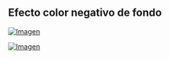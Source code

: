 ## Efecto color negativo de fondo

[![Imagen](https://github.com/hcosta/referencia-gml/raw/master/aprendizaje/avanzados/21_efecto_color_negativo_sprite.gmx/captura.png)](https://github.com/hcosta/referencia-gml/raw/master/aprendizaje/avanzados/21_efecto_color_negativo_sprite.gmx/captura.png)

[![Imagen](https://github.com/hcosta/referencia-gml/raw/master/aprendizaje/avanzados/20_efecto_distorsionar_sprite.gmx/captura2.png)](https://github.com/hcosta/referencia-gml/raw/master/aprendizaje/avanzados/20_efecto_distorsionar_sprite.gmx/captura2.png)